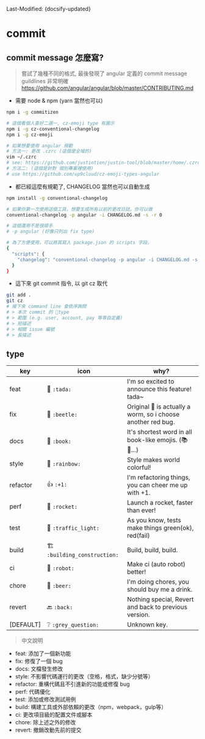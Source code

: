 Last-Modified: {docsify-updated}

# commit

## commit message 怎麼寫?

> 嘗試了幾種不同的格式, 最後發現了 angular 定義的 commit message guildlines 非常明確 https://github.com/angular/angular/blob/master/CONTRIBUTING.md

- 需要 node & npm (yarn 當然也可以)

```sh
npm i -g commitizen

# 這個看個人喜好二選一, cz-emoji type 有圖示
npm i -g cz-conventional-changelog
npm i -g cz-emoji

# 如果想要使用 angular 規範
# 方法一: 更改 .czrc (這個是全域的)
vim ~/.czrc
# see: https://github.com/justintien/justin-tool/blob/master/home/.czrc
# 方法二: (這個是針對 個別專案裡使用)
# use https://github.com/up9cloud/cz-emoji-types-angular

```

- 都已經這麼有規範了, CHANGELOG 當然也可以自動生成

```sh
npm install -g conventional-changelog

# 如果你第一次使用這個工具，想要生成所有以前的更改日誌，你可以做
conventional-changelog -p angular -i CHANGELOG.md -s -r 0

# 這個還用不是很順手
# -p angular (好像只列出 fix type)

# 為了方便使用，可以將其寫入 package.json 的 scripts 字段。
{
  "scripts": {
    "changelog": "conventional-changelog -p angular -i CHANGELOG.md -s -r 0"
  }
}
```

- 這下來 git commit 指令, 以 git cz 取代
```sh
git add .
git cz
# 接下來 command line 會依序詢問
# > 本次 commit 的 type
# > 範圍 (e.g. user, account, pay 等等自定義)
# > 短描述
# > 相關 issue 編號
# > 長描述
```

## type

| key       | icon                        | why?                                                                |
| --------- | --------------------------- | ------------------------------------------------------------------- |
| feat      | 🎉 `:tada:`                  | I'm so excited to announce this feature! tada~                      |
| fix       | 🐞 `:beetle:`                | Original :bug: is actually a worm, so i choose another red bug.     |
| docs      | 📖 `:book:`                  | It's shortest word in all book-like emojis. (:books: :notebook:...) |
| style     | 🌈 `:rainbow:`               | Style makes world colorful!                                         |
| refactor  | 👍 `:+1:`                    | I'm refactoring things, you can cheer me up with +1.                |
| perf      | 🚀 `:rocket:`                | Launch a rocket, faster than ever!                                  |
| test      | 🚥 `:traffic_light:`         | As you know, tests make things green(ok), red(fail)                 |
| build     | 🏗 `:building_construction:` | Build, build, build.                                                |
| ci        | 🤖 `:robot:`                 | Make ci (auto robot) better!                                        |
| chore     | 🍺 `:beer:`                  | I'm doing chores, you should buy me a drink.                        |
| revert    | 🔙 `:back:`                  | Nothing special, Revert and back to previous version.               |
| [DEFAULT] | ❔ `:grey_question:`         | Unknown key.                                                        |

> 中文說明

- feat: 添加了一個新功能
- fix: 修復了一個 bug
- docs: 文檔發生修改
- style: 不影響代碼運行的更改（空格，格式，缺少分號等）
- refactor: 重構代碼且不引進新的功能或修復 bug
- perf: 代碼優化
- test: 添加或修改測試用例
- build: 構建工具或外部依賴的更改（npm，webpack，gulp等）
- ci: 更改項目級的配置文件或腳本
- chore: 除上述之外的修改
- revert: 撤銷改動先前的提交

[參考 angular]:https://github.com/angular/angular/blob/master/CONTRIBUTING.md#type
[參考 egg]:https://eggjs.org/zh-cn/contributing.html
[阮一峰]:http://www.ruanyifeng.com/blog/2016/01/commit_message_change_log.html